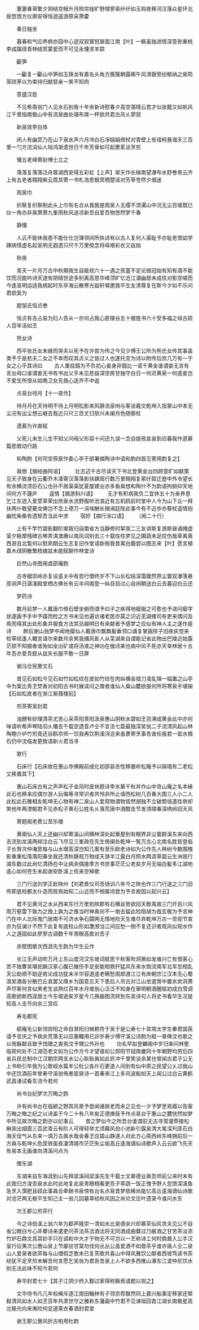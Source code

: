 <!-- { "loadSidebar": true } -->
　　萋萋春草繁夕阴结空幙升月照帘栊旷野增寥索纤纤如玉钩夜移河汉落众星环北辰悠悠方仪廓安得恒逍遥游原采萧藿

　　春日独坐

　　暮春和气应养痾亦园中心迹双寂寞唘扉面江南【叶】一觞虽独进情深意弥重桃李成蹊径青林结冥蒙爱而不可见永懐求羊踪

　　斸笋

　　一斸复一斸山中笋如玉箨龙有嘉名头角方簇簇朝露晞午风清磬旁纷郁纳之紫筠笼琼茅以为束持归献慈亲一笑不知肉

　　答盛汉臣

　　不见希斋翁门人见水石别我十年余新诗慰春夕高空蔼晴云君才似张籍又如帆风江千里指南极山中有流泉曲处堪布席一杯欲共君古风乆寥寂

　　新泉效李白体

　　闲人有幽赏乃在山下泉水声六月冷白石凈娟娟倚杖对青壁上有瑶柯悬海天三百里一勺方流涓仙人陆鸿渐遗世已千年芳骨如可起褁茗谈烹煎

　　懐五老峰寄赵愽士立之

　　落落复落落泛舟蓉湖西安得五彩虹【上声】架天作长梯南望瀑布水舒巻靑云齐上有五老者翱翔紫云霓具寄一书札浩思极冥栖楚谣对芳草苍然夕烟迷

　　观泉巾

　　织鬃复织鬃制此头上巾有名合从我我是观泉人无缨不须濯山中况无尘百坡既已伙一角亦非眞萧萧九峯雨秋风送凉新吾自爱吾物悠然梦千春

　　静懐

　　人讥不能休我患不能仕仕岂簿领间所执谅有以古人复何人渠耻予亦耻老恨幼学踈病怪虚名起圣明无遐遗只尺千万里傥念将母艰彩衣又兹始

　　秋夜

　　青天一片月万古中秋期我生自能视六十一遇之孩童不足论弱冠始有知有酒不能饮而况能吟诗天道有阴晴世途多别离高思华峰顶旷忆沧江湄幽居未成徃对影空嗟而今逢圣明运适我病起时东亭海云散寒光益轩墀邀我平生友清尊复在斯今夕如不乐问君欲奚为

　　题邹氏恒贞巻

　　恒贞有吉占易为妇人告从一亦何占我心匪陵谷五十被旌书六十受多福之母古硕人百年洁如玊

　　熊女诗

　　西平张氏女未嫁而哭夫以死予在许尝为传之今见少傅王公所为熊氏女传其事盖类予于是悲夫二女之不幸而叹其贞义之皆过人也遂托言为诗以附传后庶几万有一于女之心乎其诗曰
　　古人重挂劔为不负初心妾身非劔比一诺千黄金谁谓妾无言有言出母口谁谓妾无书有书出父手未见悲益深空房甘独守白日一何迟黄泉一何逺妾岂不爱生所恨从姑晩卫女先我心适齐不中返

　　点易台待月【十一夜作】

　　待月月在天待明不待上月明松影来风静流泉响与客谈羲文乾坤入指掌山中本无尘况有出尘想云崕去我近只尺三百丈归欤兴未阑月色随藜杖

　　遗慕为许直赋

　　父死儿未生儿生不知父问母父形容十问还九误一念自提孩哀哀到迟暮我作遗慕篇悲歌动行路

　　和陶韵【何司空燕泉作委心亭于部署摘陶诗中语和韵四首见寄用韵复之】

　　眞想【摘经曲阿语】
　　壮志迈千古尽读天下书北登黄金台四顾意旷如献策见天子致身在云衢乔木凌霄汉落落影扶踈周行数万里翱翔复萦纡叙迁歴中外令望长有余横流须巨石公也孙不居渠渠犹夏屋建业亦多鱼眞想和陶什不为韵语拘俯仰天地间何方不籧庐
　　遥情【摘游斜川语】
　　无才有积病我负二宜休五十为亲养恳乞江东逰入爱萱草荣出欣泉水流野服听沧浪近有忘机鸥前时堂中人今为山下丘一拜扶两仆敢望夔龙俦岂不念上德万一涓埃酬长揖谒廷陛此事今有不近歩亦藜杖遥情抱幽忧柴桑有遗矩吾当此中求
　　宿好【摘行涂口语】
　　（阙二十行）

　　上有千竿竹碧影翻阶墀我归自南省方当静修时挈我二三友讲斯复游斯昼诵掩虚室夕眺摩残碑古琴弄淇澳赓以南风词别去三十载徃徃梦见之圃蔬未足叹伤哉草离离西游且北覧何以慰夙期云生志复旧作堂请新规我昔寓白鹿尝以图志来【叶】愿言植嘉木绿阴散繁枝媿兹未能赋聊作林堂诗

　　巨然山寺图用虞邵庵韵

　　古寺据崇岭亦复设逺关中有苦行僧终岁不下山长松结深霭厘然界尘寰双瀑落悬厓涧声日潺湲殿堂栖古佛长有云半间阁登一纵目目过心自闲朝送白云去暮迎白云还

　　梦药诗

　　数月前梦一人戴唐巾倚石壁坐俯而谓予曰子之疾得地瘿服之可愈也予进问瘿字状遂画予手中予寤而检之方书未见也遍访诸老医亦莫之识近芜湖搉司有吏来偶问及焉而得其出处形象并服食方法禁忌越明日有来献者予感梦之应似有神人主之遂作是诗
　　醉后谢山翁梦中闻地瘿仙人戴唐巾飘飘髪垂领口诵复掌画除子旧疾疢觉来检草经逢人輙言请尔来数月余笑我捕风影人从芜湖来自谓能记省此物出巴陵近始露茫颕不知掘者谁殆如金出矿或将汤液之神功在俄顷某也病中风不死亦天幸林居十五年吾亦爱吾胫从兹矢长服不敢一日屏

　　谢冯佥宪惠文石

　　昔见石如松今见石如竹如松纹在皮如竹纹在肉纵横金错刀凌乱锦一幅置之山亭中为案比靑玊焚香对初阳古书时展读问之赠者谁仙人粲山麓欲报何所将寒泉手堪掬【石如松皮者在淅江紫薇楼前】

　　煎茶寄吴封君

　　浊醪有妙理清茶尤苦心采茶阳羡阳汲泉惠山阴秋水碧如玊百沸成黄金此中亦何味请听希声琴陆羽乆僊去千载空遗音卢仝不言法七盌最独深吴翁二子流清风起山林陶匏介垆竹煎竟还自斟京师一饮我再饮荆溪浔迩来虽褁寄烹事吾谁任报君一罂水撱石仍中沈临发更致语新火君当寻

　　歌行

　　石床行【石床故在惠山寺佛殿前成化初邵县丞性移置听松庵予以隔墙有二老松又移置其下】

　　惠山石床古有之声声松子金风时皮休题诗李氷篆千秋并作山中竒山庵之名本縁此石也移来应偶尔游人玩侮等寻常识者共怜非所止墙西松树几百春大围三人小二人此松此石雅相友乾坤无心物有神二泉山人爱观物谓物皆然胡独不立破颓垣遣徃叅却笑他年两湮郁君不见赤松子黄石公姓名乆落荒唐中酒酣击节发清啸春深绣岭回天风

　　寄题阁老费公至乐楼

　　黄阁仙人天上还幽兴却寄溪山间横林深处起重屋别有眼界非尘寰群溪东来向西去流到龙溪两倾注白云飞尽见三峯政在先生倚阑处乾坤一覧万古心北南名胜皆登临子长胷次仲淹思每与山水增高深岂知几案有至乐欧老诗如为公作先人种树今数围槐影重重松落落阳春坐我还清秋静观万物成天游半江露白月照水两涯草碧云生洲我行湖东数过此尚忆清扬在中沚病余偶接季方书世事茫茫公老矣岁月无端白髪多江湖地逺心如何苍生未起谢安卧溪上徃来空棹歌

　　三门行送刘学正赴陜州【刘君景仪司吾钖训八年今之陜也作三门行送之三门旧传即底柱都太仆造而观焉始知二山近而不相属顷尝为予言故因以起兴云】

　　君不见黄河之水从西来东行万里到陜郡有石横亘势欲回天敎禹凿三门开百川风雨万壑雷下孰为之挽上孰为之推当时神禹何不一凿去留此险阻胡为哉玄敬为予言神门在中人北际鬼门居南不可济水争石闘两无情地险天生难尽弃乾坤万古一竒观节宣亦为狂澜计不然下此复有底柱山形如灔滪当江间应愁一倒不复还识者观风似观水作人之道固如此寥寥古调数千年靑眼高歌对吾子

　　赤壁图歌次西涯先生韵为华生云作

　　长江无声动吹万月上东山度河汉东坡词赋思千秋客吹洞箫如发难兴亡有恨客心苦不独曹吴堪扼腕汉家心腹已摧伤手足安能相救扞猛风东来水倒流南军北军忽相乱天公助顺不助逆若论成功犹未半华容道逺老瞒愁周郎渡江江有岸朝宗江汉本无心蜀浪吴潮各分散巴丘哀罢又瘴乡为国意忘天下患后人吊古对江山坐遣胷中置氷炭洞萧声尽客何言似笑老生谈熟烂百年水月坡翁心泛泛不知身在窜明朝酒醒赋初成白雪调高歌欲断西涯居士今东坡逝矣岁星今几换画图流转到东吴诗句人将史书看华生况是知音人击节向余三赏叹

　　寿毛都宪

　　砺庵毛公新领郧阳之命自滁阳归候敕符于吴于是公寿七十其壻太学生秦君国英请予言庆之予病余荒落无以应塞輙用已卯岁寿少傅守溪公诗韵为赋一章俾汶也歌之以侑觞献且致予饯赠之衷焉汶予甥公外孙也
　　功名早拟登麟阁中岁归来问林壑临观何处不江湖范老文如为公作方今才望谁如公郧阳节钺南畿同十年朝野均劳后四省兵民总制中江汉朝宗两支水公心耿耿眞如此折冲千里笑谈余某也曾闻古君子公无上书称引年我为公歌岘水篇羊公杜公各片石更道人间别有仙中原之民望公乆过我山中还饮酒前年曾寿守溪翁侑者罂泉诗一首春来江上多风波船如天上闻公过白云黄鹤武昌渚试看东流今若何

　　尚书台纪梦次万晦之韵

　　许有尚书台在临颍之野其风景予尝闻诸故老而未之见也一夕予梦至焉寤以告客万晦之晦之纪之以诗盖于今二十有八年矣正德庚辰予作点易台于惠山之麓恍然如梦中所见故次晦之韵亦以纪事云
　　昔之梦似今之所吾台谁谓前无古寻常灌莽接松楸突出烟霞三百武青云有阶人可得轻举尤须藉风伯小池新引露泉清大笔深刋厓石白海天佳气从东来一滴万古眞水哉金春玊应碧山静道人对此方心斋西岭东峰拥前后一方眞与乾坤乆危厓铁笛夜凄清城市茫茫失尘垢高丘逺海谪仙诗歌声入云云欲飞先天有易本无画谁向清溪问点为

　　赠东湖

　　东湖来自东海涯到山先拜梁溪祠梁溪先生千载士文章德业眞吾师前公来时未有此我归方浚吾泉水此时此地复此泉靑眼相看更吾子草蔬一饭正愧予野人忽馈深溪鱼急烹入馔肥且硕此事眞合牵聮书泉傍有台名点易昔梦依稀尚能忆高丘逺海谪仙诗歌对沧茫两无极平生知己主一翁几回墓草经秋风因之尚论文庄叶遗录今谁问水东

　　次王郡公煎茶行

　　今之诗伯溪上翁六年为郡声隆崇一清如水比泉德余兴却慕茶仙风贪夫见公不自省公眼白兮心非瞢诗来遣吏问茶法茶法酒法将无同酒成曲糵过乃敝酒之甘苦茶淡浓竹炉石鼎文具耳妙手只在调和中大才于物无不可岂以一艺称诗工何时鼎鼐入公手汉室行征黄次公惠山泉上节屡驻甘棠勿伐何丛丛公虽爱酒不如晋茶乎谁许唐人仝二泉山人爱泉者欲茶每与山僧假芝歌未已复茶歌共喜山中得风雅饮公醇者西坡笃读书茶经犹不足烹煎未解吾何言愿乞吴翁为君告吾泉上人不欲多西推山瀑东江波仲尼饮水别无法此味不知今若何

　　寿华封君七十【其子江阴少府入觐过家得称觞焉请题以祝之】

　　文华侍书凡几年权阉斥逐江南田翰林有子领京荐飘然同上嘉兴船事定移家还辇毂清风如水人如玊百年共肃世守之雅称东藩画中竹君不见谏垣回首江湖长南极星高北极光向来夷险何足道莱衣春酒封君堂

　　谢王郡公惠风折古柏用杜韵

